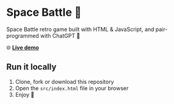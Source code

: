 # Space Battle 🚀

Space Battle retro game built with HTML & JavaScript, and pair-programmed with ChatGPT 🤖

🌐 [**Live demo**](https://space-battle-js.netlify.app)

## Run it locally

1. Clone, fork or download this repository
2. Open the `src/index.html` file in your browser
3. Enjoy 🔫
